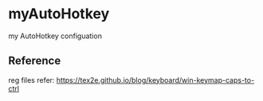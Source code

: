 # myAutoHotkey
my AutoHotkey configuation

## Reference
reg files refer:
https://tex2e.github.io/blog/keyboard/win-keymap-caps-to-ctrl
